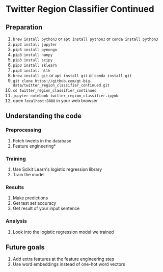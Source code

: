 # Twitter Region Classifier Continued

## Preparation
1.  `brew install python3` or `apt install python3` or `conda install python3`
2.  `pip3 install jupyter`
3.  `pip3 install pymongo`
4.  `pip3 install numpy`
5.  `pip3 install scipy`
6.  `pip3 install sklearn`
7.  `pip3 install nltk`
8.  `brew install git` or `apt install git` or `conda install git`
9.  `git clone https://github.com/gt-big-data/twitter_region_classifier_continued.git`
10. `cd twitter_region_classifier_continued`
11. `jupyter-notebook twitter_region_classifier.ipynb`
12. open `localhost:8888` in your web browser

## Understanding the code

### Preprocessing
1.  Fetch tweets in the database
2.  Feature engineering*

### Training
1.  Use Scikit Learn's logistic regression library
2.  Train the model

### Results
1.  Make predictions
2.  Get test set accuracy
3.  Get result of your input sentence

### Analysis
1.  Look into the logistic regression model we trained

## Future goals
1.  Add extra features at the feature engineering step
2.  Use word embeddings instead of one-hot word vectors
